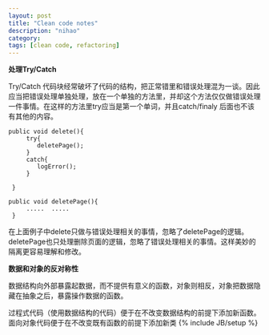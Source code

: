 ```yaml
---
layout: post
title: "Clean code notes"
description: "nihao"
category: 
tags: [clean code, refactoring]
---
```

**处理Try/Catch**

Try/Catch 代码块经常破坏了代码的结构，把正常错里和错误处理混为一谈。因此应当把错误处理单独处理，放在一个单独的方法里，并却这个方法仅仅做错误处理一件事情。在这样的方法里try应当是第一个单词，并且catch/finaly 后面也不该有其他的内容。

	public void delete(){
		 try{
			deletePage();
		 }
		 catch{
			logError();
		 }
	
	 } 

	public void deletePage(){
		 .....  ..... 
	 }

在上面例子中delete只做与错误处理相关的事情，忽略了deletePage的逻辑。 deletePage也只处理删除页面的逻辑，忽略了错误处理相关的事情。这样美妙的隔离更容易理解和修改。

**数据和对象的反对称性**

数据结构向外部暴露起数据，而不提供有意义的函数，对象则相反，对象把数据隐藏在抽象之后，暴露操作数据的函数。

过程式代码（使用数据结构的代码）便于在不改变数据结构的前提下添加新函数。面向对象代码便于在不改变既有函数的前提下添加新类
{% include JB/setup %}
